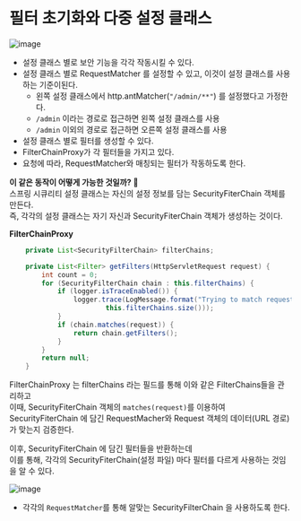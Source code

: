 # 필터 초기화와 다중 설정 클래스 

![image](https://user-images.githubusercontent.com/50267433/152547841-c2559cca-e5d0-4df8-80d6-d57abc5374b7.png)
 
* 설정 클래스 별로 보안 기능을 각각 작동시킬 수 있다.     
* 설정 클래스 별로 RequestMatcher 를 설정할 수 있고, 이것이 설정 클래스를 사용하는 기준이된다.      
    * 왼쪽 설정 클래스에서 http.antMatcher(`"/admin/**"`) 를 설정했다고 가정한다.   
    * `/admin` 이라는 경로로 접근하면 왼쪽 설정 클래스를 사용
    * `/admin` 이외의 경로로 접근하면 오른쪽 설정 클래스를 사용      
* 설정 클래스 별로 필터를 생성할 수 있다.     
* FilterChainProxy가 각 필터들을 가지고 있다.     
* 요청에 따라, RequestMatcher와 매칭되는 필터가 작동하도록 한다.  

**이 같은 동작이 어떻게 가능한 것일까? 🤔**   
스프링 시큐리티 설정 클래스는 자신의 설정 정보를 담는 SecurityFiterChain 객체를 만든다.     
즉, 각각의 설정 클래스는 자기 자신과 SecurityFiterChain 객체가 생성하는 것이다.  

**FilterChainProxy**
```java
	private List<SecurityFilterChain> filterChains;
```
```java
	private List<Filter> getFilters(HttpServletRequest request) {
		int count = 0;
		for (SecurityFilterChain chain : this.filterChains) {
			if (logger.isTraceEnabled()) {
				logger.trace(LogMessage.format("Trying to match request against %s (%d/%d)", chain, ++count,
						this.filterChains.size()));
			}
			if (chain.matches(request)) {
				return chain.getFilters();
			}
		}
		return null;
	}
```
FilterChainProxy 는 filterChains 라는 필드를 통해 이와 같은 FilterChains들을 관리하고   
이때, SecurityFiterChain 객체의 `matches(request)`를 이용하여         
SecurityFiterChain 에 담긴 RequestMacher와 Request 객체의 데이터(URL 경로)가 맞는지 검증한다.      
       
이후, SecurityFiterChain 에 담긴 필터들을 반환하는데         
이를 통해, 각각의 SecurityFiterChain(설정 파일) 마다 필터를 다르게 사용하는 것임을 알 수 있다.      

![image](https://user-images.githubusercontent.com/50267433/152551999-7609c3e7-6f81-4665-bec4-5beb4336f761.png)

* 각각의 `RequestMatcher`를 통해 알맞는 SecurityFilterChain 을 사용하도록 한다.    

